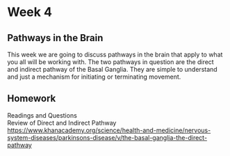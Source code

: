 # Week 4
## Pathways in the Brain
This week we are going to discuss pathways in the brain that apply to what you all will be working with. The two pathways in question are the direct and indirect pathway of the Basal Ganglia. They are simple to understand and just a mechanism for initiating or terminating movement. 

## Homework
Readings and Questions <br>
Review of Direct and Indirect Pathway
https://www.khanacademy.org/science/health-and-medicine/nervous-system-diseases/parkinsons-disease/v/the-basal-ganglia-the-direct-pathway

